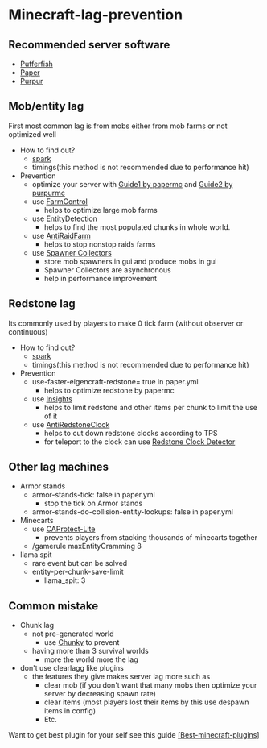 # Minecraft-lag-prevention
## Recommended server software
- [Pufferfish](https://ci.pufferfish.host/job/Pufferfish-1.18/)
- [Paper](https://papermc.io/downloads)
- [Purpur](https://purpurmc.org/)
## Mob/entity lag
First most common lag is from mobs either from mob farms or not optimized well
- How to find out?
  - [spark](https://www.spigotmc.org/resources/spark.57242/)
  - timings(this method is not recommended due to performance hit)
- Prevention
  - optimize your server with [Guide1 by papermc](https://eternity.community/index.php/paper-optimization/) and [Guide2 by purpurmc](https://github.com/YouHaveTrouble/minecraft-optimization)
  - use [FarmControl](https://www.spigotmc.org/resources/farmcontrol-1-15-1-18.86923/)
    - helps to optimize large mob farms
  - use [EntityDetection](https://www.spigotmc.org/resources/entitydetection-tile-entity-support.20588/)
    - helps to find the most populated chunks in whole world.
  - use [AntiRaidFarm](https://www.spigotmc.org/resources/antiraidfarm-block-cheaty-infinite-raid-farms.83283/)
    - helps to stop nonstop raids farms
  - use [Spawner Collectors](https://www.spigotmc.org/resources/spawner-collectors-no-spawner-lag-mysql.85852/)
    - store mob spawners in gui and produce mobs in gui
    - Spawner Collectors are asynchronous
    - help in performance improvement
## Redstone lag
Its commonly used by players to make 0 tick farm (without observer or continuous)
- How to find out?
  - [spark](https://www.spigotmc.org/resources/spark.57242/)
  - timings(this method is not recommended due to performance hit)
- Prevention
  - use-faster-eigencraft-redstone= true in paper.yml
    - helps to optimize redstone by papermc
  - use [Insights](https://www.spigotmc.org/resources/insights-super-configurable-region-limits-asynchronous-scans-1-18.56489/)
    - helps to limit redstone and other items per chunk to limit the use of it
  - use [AntiRedstoneClock](https://www.spigotmc.org/resources/antiredstoneclock-worldguard-plotsquard-support-1-8-1-17.18557/) 
    - helps to cut down redstone clocks according to TPS
    - for teleport to the clock can use [Redstone Clock Detector](https://dev.bukkit.org/projects/redstone-clock-detector)
## Other lag machines
  - Armor stands 
    - armor-stands-tick: false in paper.yml
      - stop the tick on Armor stands
    - armor-stands-do-collision-entity-lookups: false in paper.yml
  - Minecarts
    - use [CAProtect-Lite](https://github.com/castaway-gg/CAProtect-Lite)
      -  prevents players from stacking thousands of minecarts together
    - /gamerule maxEntityCramming 8
  - llama spit
    - rare event but can be solved
    - entity-per-chunk-save-limit
      - llama_spit: 3
## Common mistake
- Chunk lag
   - not pre-generated world
      - use [Chunky](https://www.spigotmc.org/resources/chunky.81534/) to prevent
   - having more than 3 survival worlds
      - more the world more the lag
- don't use clearlagg like plugins
   - the features they give makes server lag more such as
      - clear mob (if you don't want that many mobs then optimize your server by decreasing spawn rate)
      - clear items (most players lost their items by this use despawn items in config)
      - Etc.

Want to get best plugin for your self see this guide [[Best-minecraft-plugins]](https://github.com/Fickletcell/Best-minecraft-plugins)
